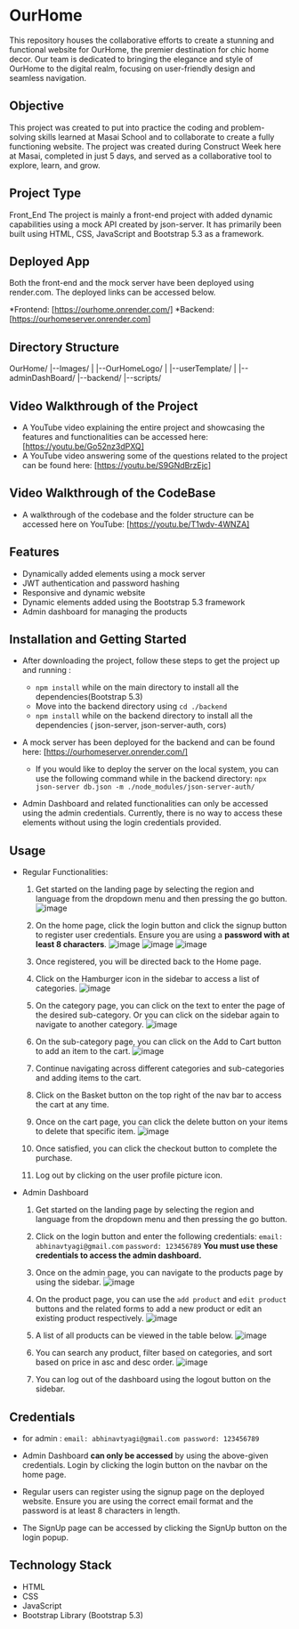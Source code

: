 # OurHome
This repository houses the collaborative efforts to create a stunning and functional website for OurHome, the premier destination for chic home decor. Our team is dedicated to bringing the elegance and style of OurHome to the digital realm, focusing on user-friendly design and seamless navigation.

## Objective
This project was created to put into practice the coding and problem-solving skills learned at Masai School and to collaborate to create a fully functioning website. The project was created during Construct Week here at Masai, completed in just 5 days, and served as a collaborative tool to explore, learn, and grow.

## Project Type
Front_End
The project is mainly a front-end project with added dynamic capabilities using a mock API created by json-server. It has primarily been built using HTML, CSS, JavaScript and Bootstrap 5.3 as a framework.

## Deployed App
Both the front-end and the mock server have been deployed using render.com. The deployed links can be accessed below.

*Frontend: [https://ourhome.onrender.com/] 
*Backend: [https://ourhomeserver.onrender.com]

## Directory Structure

OurHome/
|--Images/
|      |--OurHomeLogo/
|      |--userTemplate/
|
|--adminDashBoard/
|--backend/
|--scripts/

## Video Walkthrough of the Project

+ A YouTube video explaining the entire project and showcasing the features and functionalities can be accessed here: [https://youtu.be/Go52nz3dPXQ]
+ A YouTube video answering some of the questions related to the project can be found here: [https://youtu.be/S9GNdBrzEjc]

## Video Walkthrough of the CodeBase

- A walkthrough of the codebase and the folder structure can be accessed here on YouTube: [https://youtu.be/T1wdv-4WNZA]

## Features

+ Dynamically added elements using a mock server
+ JWT authentication and password hashing
+ Responsive and dynamic website
+ Dynamic elements added using the Bootstrap 5.3 framework
+ Admin dashboard for managing the products

## Installation and Getting Started

+ After downloading the project, follow these steps to get the project up and running :
  + `npm install` while on the main directory to install all the dependencies(Bootstrap 5.3)
  + Move into the backend directory using `cd ./backend`
  + `npm install` while on the backend directory to install all the dependencies ( json-server, json-server-auth, cors)
    
+ A mock server has been deployed for the backend and can be found here: [https://ourhomeserver.onrender.com/]
  * If you would like to deploy the server on the local system, you can use the following command while in the backend directory: `npx json-server db.json -m ./node_modules/json-server-auth/`

+ Admin Dashboard and related functionalities can only be accessed using the admin credentials. Currently, there is no way to access these elements without using the login credentials provided.

## Usage

+ Regular Functionalities:
  1. Get started on the landing page by selecting the region and language from the dropdown menu and then pressing the go button.
     ![image](https://github.com/AbhinavTyagi30/OurHome/assets/150140715/943db8a3-c7cf-41ed-8be3-f7ec3cfdd958)

  2. On the home page, click the login button and click the signup button to register user credentials. Ensure you are using a **password with at least 8 characters**.
      ![image](https://github.com/AbhinavTyagi30/OurHome/assets/150140715/06130d0d-6538-419b-91ba-36ace892662f)
      ![image](https://github.com/AbhinavTyagi30/OurHome/assets/150140715/53e5eea6-eb77-47d0-97f3-39302f4d15e1)
      ![image](https://github.com/AbhinavTyagi30/OurHome/assets/150140715/1f22a94b-a6bd-41ca-ba59-4bd77d3c2303)

  3. Once registered, you will be directed back to the Home page.
  4. Click on the Hamburger icon in the sidebar to access a list of categories.
     ![image](https://github.com/AbhinavTyagi30/OurHome/assets/150140715/f2e4578e-2e4d-4136-af52-712447591233)

  5. On the category page, you can click on the text to enter the page of the desired sub-category. Or you can click on the sidebar again to navigate to another category.
     ![image](https://github.com/AbhinavTyagi30/OurHome/assets/150140715/9a36b9ef-c406-4fef-92ef-e1d2b37f29f6)

  6. On the sub-category page, you can click on the Add to Cart button to add an item to the cart.
      ![image](https://github.com/AbhinavTyagi30/OurHome/assets/150140715/4abed75b-20d2-407c-a7c3-3fa1ba5175f5)

  7. Continue navigating across different categories and sub-categories and adding items to the cart.
      
  8. Click on the Basket button on the top right of the nav bar to access the cart at any time.
     
  9. Once on the cart page, you can click the delete button on your items to delete that specific item.
      ![image](https://github.com/AbhinavTyagi30/OurHome/assets/150140715/ba18ed93-d803-4bd9-aaec-e0b678696ded)

  13. Once satisfied, you can click the checkout button to complete the purchase.
  14. Log out by clicking on the user profile picture icon.

+ Admin Dashboard
  1. Get started on the landing page by selecting the region and language from the dropdown menu and then pressing the go button.
  2. Click on the login button and enter the following credentials: `email: abhinavtyagi@gmail.com` `password: 123456789` **You must use these credentials to access the admin dashboard.**
  3. Once on the admin page, you can navigate to the products page by using the sidebar.
     ![image](https://github.com/AbhinavTyagi30/OurHome/assets/150140715/26434d4f-2d90-4b68-a94e-fc2f359950ab)

  4. On the product page, you can use the `add product` and `edit product` buttons and the related forms to add a new product or edit an existing product respectively.
     ![image](https://github.com/AbhinavTyagi30/OurHome/assets/150140715/2b4111fa-3be5-403f-bdd0-70b3c6804700)

  5. A list of all products can be viewed in the table below.
     ![image](https://github.com/AbhinavTyagi30/OurHome/assets/150140715/77136918-fd9a-4135-b782-20b0412b551a)
 
  6. You can search any product, filter based on categories, and sort based on price in asc and desc order.
     ![image](https://github.com/AbhinavTyagi30/OurHome/assets/150140715/f63ee5a8-f38e-4b83-b6b8-d8679a01dac2)

  9. You can log out of the dashboard using the logout button on the sidebar. 

## Credentials

- for admin :
   `email: abhinavtyagi@gmail.com
    password: 123456789`

- Admin Dashboard **can only be accessed** by using the above-given credentials. Login by clicking the login button on the navbar on the home page.
  
- Regular users can register using the signup page on the deployed website. Ensure you are using the correct email format and the password is at least 8 characters in length.
- The SignUp page can be accessed by clicking the SignUp button on the login popup.

## Technology Stack

- HTML
- CSS
- JavaScript
- Bootstrap Library (Bootstrap 5.3)

